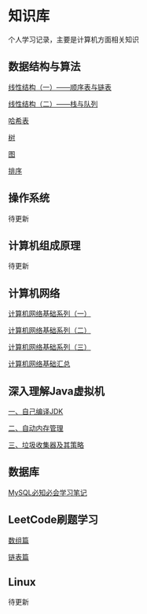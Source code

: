 # 知识库
个人学习记录，主要是计算机方面相关知识

## 数据结构与算法
[线性结构（一）——顺序表与链表](https://zhouwyu.github.io/2023/03/06/%E6%95%B0%E6%8D%AE%E7%BB%93%E6%9E%84%E4%B8%8E%E7%AE%97%E6%B3%95-%E7%BA%BF%E6%80%A7%E7%BB%93%E6%9E%84%E7%AF%87%EF%BC%88%E4%B8%80%EF%BC%89%EF%BC%88C%E8%AF%AD%E8%A8%80%E7%89%88%EF%BC%89/)

[线性结构（二）——栈与队列](https://zhouwyu.github.io/2023/03/07/%E6%95%B0%E6%8D%AE%E7%BB%93%E6%9E%84%E4%B8%8E%E7%AE%97%E6%B3%95-%E7%BA%BF%E6%80%A7%E7%BB%93%E6%9E%84%E7%AF%87%EF%BC%88%E4%BA%8C%EF%BC%89%EF%BC%88C%E8%AF%AD%E8%A8%80%E7%89%88%EF%BC%89/)

[哈希表](https://zhouwyu.github.io/2023/03/03/%E6%95%B0%E6%8D%AE%E7%BB%93%E6%9E%84%E4%B8%8E%E7%AE%97%E6%B3%95-%E5%93%88%E5%B8%8C%E8%A1%A8%E7%AF%87%EF%BC%88C%E8%AF%AD%E8%A8%80%E7%89%88%EF%BC%89/)

[树](https://zhouwyu.github.io/2023/05/22/%E6%95%B0%E6%8D%AE%E7%BB%93%E6%9E%84%E4%B8%8E%E7%AE%97%E6%B3%95-%E6%A0%91%E7%AF%87%EF%BC%88C%E8%AF%AD%E8%A8%80%E7%89%88%EF%BC%89/)

[图](https://zhouwyu.github.io/2023/05/28/%E6%95%B0%E6%8D%AE%E7%BB%93%E6%9E%84%E4%B8%8E%E7%AE%97%E6%B3%95-%E5%9B%BE%E7%AF%87%EF%BC%88C%E8%AF%AD%E8%A8%80%E7%89%88%EF%BC%89/)

[排序]()


## 操作系统
待更新

## 计算机组成原理
待更新


## 计算机网络
[计算机网络基础系列（一）](https://zhouwyu.github.io/2023/04/29/%E8%AE%A1%E7%AE%97%E6%9C%BA%E7%BD%91%E7%BB%9C%E5%9F%BA%E7%A1%80%E7%B3%BB%E5%88%97%EF%BC%88%E4%B8%80%EF%BC%89/)

[计算机网络基础系列（二）](https://zhouwyu.github.io/2023/04/29/%E8%AE%A1%E7%AE%97%E6%9C%BA%E7%BD%91%E7%BB%9C%E5%9F%BA%E7%A1%80%E7%B3%BB%E5%88%97%EF%BC%88%E4%BA%8C%EF%BC%89/)

[计算机网络基础系列（三）](https://zhouwyu.github.io/2023/04/29/%E8%AE%A1%E7%AE%97%E6%9C%BA%E7%BD%91%E7%BB%9C%E5%9F%BA%E7%A1%80%E7%B3%BB%E5%88%97%EF%BC%88%E4%B8%89%EF%BC%89/)

[计算机网络基础汇总](https://zhouwyu.github.io/2023/04/16/%E8%AE%A1%E7%AE%97%E6%9C%BA%E7%BD%91%E7%BB%9C/)


## 深入理解Java虚拟机
[一、自己编译JDK](https://zhouwyu.github.io/2021/12/29/%E6%B7%B1%E5%85%A5%E7%90%86%E8%A7%A3Java%E8%99%9A%E6%8B%9F%E6%9C%BA%E4%B9%8B%E8%87%AA%E5%B7%B1%E7%BC%96%E8%AF%91JDK/)

[二、自动内存管理](https://zhouwyu.github.io/2022/04/20/Java%E5%86%85%E5%AD%98%E5%8C%BA%E5%9F%9F%E4%B8%8E%E5%86%85%E5%AD%98%E6%BA%A2%E5%87%BA%E5%BC%82%E5%B8%B8/)

[三、垃圾收集器及其策略](https://zhouwyu.github.io/2022/04/20/%E5%9E%83%E5%9C%BE%E6%94%B6%E9%9B%86%E5%99%A8%E4%B8%8E%E5%86%85%E5%AD%98%E5%88%86%E9%85%8D%E7%AD%96%E7%95%A5/)

## 数据库
[MySQL必知必会学习笔记](https://zhouwyu.github.io/2023/03/02/%E3%80%8AMySQL%E5%BF%85%E7%9F%A5%E5%BF%85%E4%BC%9A%E3%80%8B%E5%AD%A6%E4%B9%A0%E8%AE%B0%E5%BD%95/)

## LeetCode刷题学习
[数组篇](https://zhouwyu.github.io/2023/03/01/LeetCode%E5%88%B7%E9%A2%98%E5%AD%A6%E4%B9%A0-%E6%95%B0%E7%BB%84%E7%AF%87/)

[链表篇](https://zhouwyu.github.io/2023/03/01/LeetCode%E5%88%B7%E9%A2%98%E5%AD%A6%E4%B9%A0-%E9%93%BE%E8%A1%A8%E7%AF%87/)


## Linux
待更新
